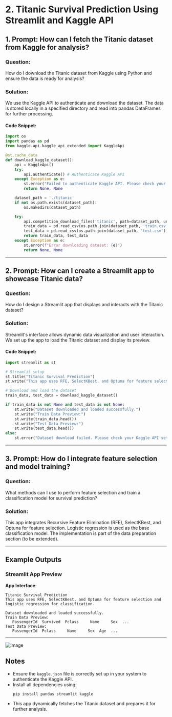 
# 2. Titanic Survival Prediction Using Streamlit and Kaggle API

## 1. Prompt: How can I fetch the Titanic dataset from Kaggle for analysis?

### Question:
How do I download the Titanic dataset from Kaggle using Python and ensure the data is ready for analysis?

### Solution:
We use the Kaggle API to authenticate and download the dataset. The data is stored locally in a specified directory and read into pandas DataFrames for further processing.

#### Code Snippet:
```python
import os
import pandas as pd
from kaggle.api.kaggle_api_extended import KaggleApi

@st.cache_data
def download_kaggle_dataset():
    api = KaggleApi()
    try:
        api.authenticate() # Authenticate Kaggle API
    except Exception as e:
        st.error("Failed to authenticate Kaggle API. Please check your kaggle.json file.")
        return None, None

    dataset_path = './titanic'
    if not os.path.exists(dataset_path):
        os.makedirs(dataset_path)

    try:
        api.competition_download_files('titanic', path=dataset_path, unzip=True)
        train_data = pd.read_csv(os.path.join(dataset_path, 'train.csv'))
        test_data = pd.read_csv(os.path.join(dataset_path, 'test.csv'))
        return train_data, test_data
    except Exception as e:
        st.error(f"Error downloading dataset: {e}")
        return None, None
```

---

## 2. Prompt: How can I create a Streamlit app to showcase Titanic data?

### Question:
How do I design a Streamlit app that displays and interacts with the Titanic dataset?

### Solution:
Streamlit's interface allows dynamic data visualization and user interaction. We set up the app to load the Titanic dataset and display its preview.

#### Code Snippet:
```python
import streamlit as st

# Streamlit setup
st.title("Titanic Survival Prediction")
st.write("This app uses RFE, SelectKBest, and Optuna for feature selection and logistic regression for classification.")

# Download and load the dataset
train_data, test_data = download_kaggle_dataset()

if train_data is not None and test_data is not None:
    st.write("Dataset downloaded and loaded successfully.")
    st.write("Train Data Preview:")
    st.write(train_data.head())
    st.write("Test Data Preview:")
    st.write(test_data.head())
else:
    st.error("Dataset download failed. Please check your Kaggle API settings and ensure you have joined the competition.")
```

---

## 3. Prompt: How do I integrate feature selection and model training?

### Question:
What methods can I use to perform feature selection and train a classification model for survival prediction?

### Solution:
This app integrates Recursive Feature Elimination (RFE), SelectKBest, and Optuna for feature selection. Logistic regression is used as the base classification model. The implementation is part of the data preparation section (to be extended).

---

## Example Outputs

### Streamlit App Preview
**App Interface**:
```text
Titanic Survival Prediction
This app uses RFE, SelectKBest, and Optuna for feature selection and logistic regression for classification.

Dataset downloaded and loaded successfully.
Train Data Preview:
   PassengerId  Survived  Pclass     Name     Sex  ...
Test Data Preview:
   PassengerId  Pclass     Name     Sex  Age  ...
```

---
![image](https://github.com/user-attachments/assets/1d85668e-0292-4f72-9ad2-8d433d419ecf)


## Notes
- Ensure the `kaggle.json` file is correctly set up in your system to authenticate the Kaggle API.
- Install all dependencies using:
  ```bash
  pip install pandas streamlit kaggle
  ```
- This app dynamically fetches the Titanic dataset and prepares it for further analysis.

